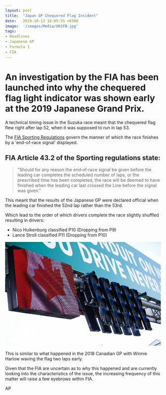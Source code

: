 ```yaml
---
layout: post
title:  "Japan GP Chequered Flag Incident"
date:   2019-10-13 18:05:55 +0300
image:  '/images/Media/001FB.jpg'
tags:   
- Headlines
- Japanese GP
- Formula 1
- FIA
---
```


# An investigation by the FIA has been launched into why the chequered flag light indicator was shown early at the 2019 Japanese Grand Prix.

A technical timing issue in the Suzuka race meant that the chequered flag flew right after lap 52, when it was supposed to run in lap 53.

The [FIA Sporting Regulations](https://www.fia.com/file/78014/download/26183) govern the manner of which the race finishes by a 'end-of-race signal' displayed.

## FIA Article 43.2 of the Sporting regulations state:

> "Should for any reason the end‐of‐race signal be given before the leading car completes the scheduled number of laps, or the prescribed time has been completed, the race will be deemed to have finished when the leading car last crossed the Line before the signal was given."

This meant that the results of the Japanese GP were declared official when the leading car finished the 52nd lap rather than the 53rd.

Which lead to the order of which drivers complete the race slightly shuffled resulting in drivers:

* Nico Hulkenburg classified P10 (Dropping from P9)
* Lance Stroll classified P11 (Dropping from P10)

![](/images/Media/001FA.jpg)

This is similar to what happened in the 2018 Canadian GP with Winnie Harlow waving the flag two laps early.

Given that the FIA are uncertain as to why this happened and are currently looking into the characteristics of the issue, the increasing frequency of this matter will raise a few eyebrows within FIA.


AP
